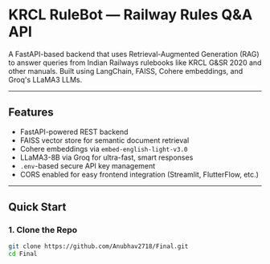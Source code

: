 # KRCL RuleBot — Railway Rules Q&A API

A FastAPI-based backend that uses Retrieval-Augmented Generation (RAG) to answer queries from Indian Railways rulebooks like KRCL G&SR 2020 and other manuals. Built using LangChain, FAISS, Cohere embeddings, and Groq's LLaMA3 LLMs.

---

##  Features

-  FastAPI-powered REST backend
-  FAISS vector store for semantic document retrieval
-  Cohere embeddings via `embed-english-light-v3.0`
-  LLaMA3-8B via Groq for ultra-fast, smart responses
-  `.env`-based secure API key management
-  CORS enabled for easy frontend integration (Streamlit, FlutterFlow, etc.)

---

##  Quick Start

### 1. Clone the Repo

```bash
git clone https://github.com/Anubhav2718/Final.git
cd Final
